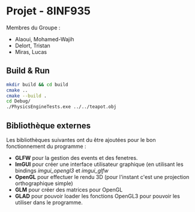 # Projet - 8INF935

Membres du Groupe :

- Alaoui, Mohamed-Wajih
- Delort, Tristan
- Miras, Lucas

## Build & Run

```sh
mkdir build && cd build
cmake ..
cmake --build .
cd Debug/
./PhysicsEngineTests.exe ../../teapot.obj
```

## Bibliothèque externes

Les bibliothèques suivantes ont du être ajoutées pour le bon fonctionnement du programme :

- **GLFW** pour la gestion des events et des fenetres.
- **ImGUI** pour créer une interface utilisateur graphique (en utilisant les bindings *imgui_opengl3* et *imgui_glfw*
- **OpenGL** pour effectuer le rendu 3D (pour l'instant c'est une projection orthographique simple)
- **GLM** pour créer des matrices pour OpenGL
- **GLAD** pour pouvoir loader les fonctions OpenGL3 pour pouvoir les utiliser dans le programme.
